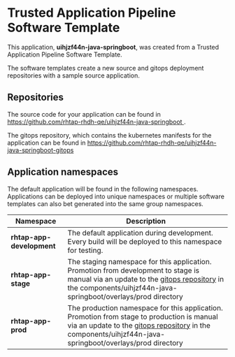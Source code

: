 # Trusted Application Pipeline Software Template

This application, **uihjzf44n-java-springboot**, was created from a Trusted Application Pipeline Software Template.

The software templates create a new source and gitops deployment repositories with a sample source application. 

## Repositories

The source code for your application can be found in [https://github.com/rhtap-rhdh-qe/uihjzf44n-java-springboot ](https://github.com/rhtap-rhdh-qe/uihjzf44n-java-springboot ).
 
The gitops repository, which contains the kubernetes manifests for the application can be found in 
[https://github.com/rhtap-rhdh-qe/uihjzf44n-java-springboot-gitops ](https://github.com/rhtap-rhdh-qe/uihjzf44n-java-springboot-gitops ) 

## Application namespaces 

The default application will be found in the following namespaces. Applications can be deployed into unique namespaces or multiple software templates can also bet generated into the same group namespaces.  

|  Namespace   |  Description   |  
| -------- | -------- |   
| **rhtap-app-development** | The default application during development. Every build will be deployed to this namespace for testing. | 
| **rhtap-app-stage** | The staging namespace for this application. Promotion from development to stage is manual via an update to the [gitops repository](https://github.com/rhtap-rhdh-qe/uihjzf44n-java-springboot-gitops ) in the components/uihjzf44n-java-springboot/overlays/prod directory |  
| **rhtap-app-prod** | The production namespace for this application. Promotion from stage to production is manual via an update to the [gitops repository](https://github.com/rhtap-rhdh-qe/uihjzf44n-java-springboot-gitops ) in the components/uihjzf44n-java-springboot/overlays/prod directory | 